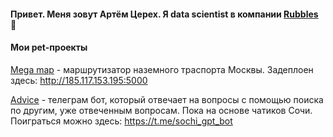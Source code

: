 #### Привет. Меня зовут Артём Церех. Я data scientist в компании [Rubbles](https://rubbles.ru/) 👋

#### Мои pet-проекты

[Mega map](https://github.com/tserekh/mega_map) - маршрутизатор наземного траспорта Москвы. Задеплоен здесь: http://185.117.153.195:5000

[Advice](https://github.com/tserekh/advice) - телеграм бот, который отвечает на вопросы с помощью поиска по другим, уже отвеченным вопросам. Пока на основе чатиков Сочи. Поиграться можно здесь: https://t.me/sochi_gpt_bot
